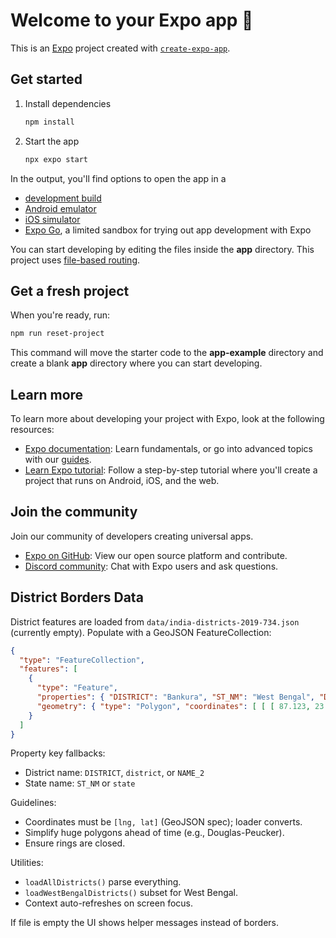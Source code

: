 # Welcome to your Expo app 👋

This is an [Expo](https://expo.dev) project created with [`create-expo-app`](https://www.npmjs.com/package/create-expo-app).

## Get started

1. Install dependencies

   ```bash
   npm install
   ```

2. Start the app

   ```bash
   npx expo start
   ```

In the output, you'll find options to open the app in a

- [development build](https://docs.expo.dev/develop/development-builds/introduction/)
- [Android emulator](https://docs.expo.dev/workflow/android-studio-emulator/)
- [iOS simulator](https://docs.expo.dev/workflow/ios-simulator/)
- [Expo Go](https://expo.dev/go), a limited sandbox for trying out app development with Expo

You can start developing by editing the files inside the **app** directory. This project uses [file-based routing](https://docs.expo.dev/router/introduction).

## Get a fresh project

When you're ready, run:

```bash
npm run reset-project
```

This command will move the starter code to the **app-example** directory and create a blank **app** directory where you can start developing.

## Learn more

To learn more about developing your project with Expo, look at the following resources:

- [Expo documentation](https://docs.expo.dev/): Learn fundamentals, or go into advanced topics with our [guides](https://docs.expo.dev/guides).
- [Learn Expo tutorial](https://docs.expo.dev/tutorial/introduction/): Follow a step-by-step tutorial where you'll create a project that runs on Android, iOS, and the web.

## Join the community

Join our community of developers creating universal apps.

- [Expo on GitHub](https://github.com/expo/expo): View our open source platform and contribute.
- [Discord community](https://chat.expo.dev): Chat with Expo users and ask questions.

## District Borders Data

District features are loaded from `data/india-districts-2019-734.json` (currently empty). Populate with a GeoJSON FeatureCollection:

```json
{
  "type": "FeatureCollection",
  "features": [
    {
      "type": "Feature",
      "properties": { "DISTRICT": "Bankura", "ST_NM": "West Bengal", "DISTRICT_ID": "WB-BANKURA" },
      "geometry": { "type": "Polygon", "coordinates": [ [ [ 87.123, 23.456 ], [ 87.130, 23.460 ], [ 87.123, 23.456 ] ] ] }
    }
  ]
}
```

Property key fallbacks:
* District name: `DISTRICT`, `district`, or `NAME_2`
* State name: `ST_NM` or `state`

Guidelines:
* Coordinates must be `[lng, lat]` (GeoJSON spec); loader converts.
* Simplify huge polygons ahead of time (e.g., Douglas-Peucker).
* Ensure rings are closed.

Utilities:
* `loadAllDistricts()` parse everything.
* `loadWestBengalDistricts()` subset for West Bengal.
* Context auto-refreshes on screen focus.

If file is empty the UI shows helper messages instead of borders.
